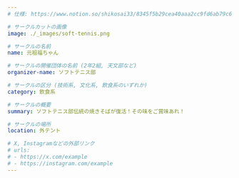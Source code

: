 ```yaml
---
# 仕様: https://www.notion.so/shikosai33/8345f5b29cea40aaa2cc9fd6ab79c6a6?pvs=4#5438a1577b604f39a67658a72f2283b8

# サークルカットの画像
image: ./_images/soft-tennis.png

# サークルの名前
name: 元祖福ちゃん

# サークルの開催団体の名前 (2年2組, 天文部など)
organizer-name: ソフトテニス部

# サークルの区分 (技術系, 文化系, 飲食系のいずれか)
category: 飲食系

# サークルの概要
summary: ソフトテニス部伝統の焼きそばが復活！その味をご賞味あれ！

# サークルの場所
location: 外テント

# X, Instagramなどの外部リンク
# urls:
# - https://x.com/example
# - https://instagram.com/example
---
```

